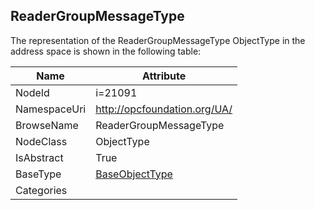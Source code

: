 <!-- objecttype -->
## ReaderGroupMessageType
  
<!-- end of text -->
The representation of the ReaderGroupMessageType ObjectType in the address space is shown in the following table:  

|Name|Attribute|
|---|---|
|NodeId|i=21091|
|NamespaceUri|http://opcfoundation.org/UA/|
|BrowseName|ReaderGroupMessageType|
|NodeClass|ObjectType|
|IsAbstract|True|
|BaseType|[BaseObjectType](../../ObjectTypes/BaseObjectType/readme.md)|
|Categories||

